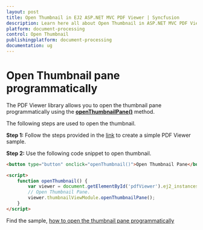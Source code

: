 ```yaml
---
layout: post
title: Open Thumbnail in EJ2 ASP.NET MVC PDF Viewer | Syncfusion
description: Learn here all about Open Thumbnail in ASP.NET MVC PDF Viewer component of Syncfusion Essential JS 2 and more.
platform: document-processing
control: Open Thumbnail
publishingplatform: document-processing
documentation: ug
---
```



# Open Thumbnail pane programmatically

The PDF Viewer library allows you to open the thumbnail pane programmatically using the [**openThumbnailPane()**](https://helpej2.syncfusion.com/documentation/api/pdfviewer/thumbnailView/#openthumbnailpane) method.

The following steps are used to open the thumbnail.

**Step 1:** Follow the steps provided in the [link](https://help.syncfusion.com/document-processing/pdf/pdf-viewer/asp-net-mvc/getting-started/) to create a simple PDF Viewer sample.

**Step 2:** Use the following code snippet to open thumbnail.

```html
<button type="button" onclick="openThumbnail()">Open Thumbnail Pane</button>

<script>
    function openThumbnail() {
        var viewer = document.getElementById('pdfViewer').ej2_instances[0];
        // Open Thumbnail Pane.
        viewer.thumbnailViewModule.openThumbnailPane();
    }
</script>
```

Find the sample, [how to open the thumbnail pane programmatically](https://www.syncfusion.com/downloads/support/directtrac/general/ze/EJ2MvcSample1928984973.zip)